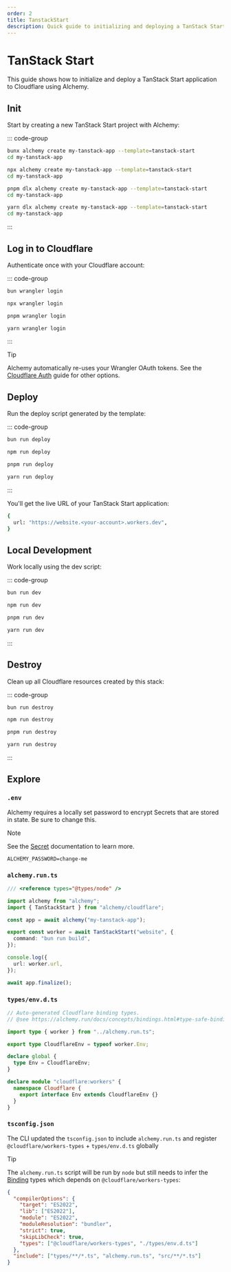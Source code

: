 ```yaml
---
order: 2
title: TanstackStart
description: Quick guide to initializing and deploying a TanStack Start application to Cloudflare Workers using Alchemy.
---
```


# TanStack Start

This guide shows how to initialize and deploy a TanStack Start application to Cloudflare using Alchemy.

## Init

Start by creating a new TanStack Start project with Alchemy:

::: code-group

```sh [bun]
bunx alchemy create my-tanstack-app --template=tanstack-start
cd my-tanstack-app
```

```sh [npm]
npx alchemy create my-tanstack-app --template=tanstack-start
cd my-tanstack-app
```

```sh [pnpm]
pnpm dlx alchemy create my-tanstack-app --template=tanstack-start
cd my-tanstack-app
```

```sh [yarn]
yarn dlx alchemy create my-tanstack-app --template=tanstack-start
cd my-tanstack-app
```

:::

## Log in to Cloudflare

Authenticate once with your Cloudflare account:

::: code-group

```sh [bun]
bun wrangler login
```

```sh [npm]
npx wrangler login
```

```sh [pnpm]
pnpm wrangler login
```

```sh [yarn]
yarn wrangler login
```

:::

> [!TIP]
> Alchemy automatically re-uses your Wrangler OAuth tokens. See the [Cloudflare Auth](../guides/cloudflare-auth.md) guide for other options.

## Deploy

Run the deploy script generated by the template:

::: code-group

```sh [bun]
bun run deploy
```

```sh [npm]
npm run deploy
```

```sh [pnpm]
pnpm run deploy
```

```sh [yarn]
yarn run deploy
```

:::

You'll get the live URL of your TanStack Start application:

```sh
{
  url: "https://website.<your-account>.workers.dev",
}
```

## Local Development

Work locally using the dev script:

::: code-group

```sh [bun]
bun run dev
```

```sh [npm]
npm run dev
```

```sh [pnpm]
pnpm run dev
```

```sh [yarn]
yarn run dev
```

:::

## Destroy

Clean up all Cloudflare resources created by this stack:

::: code-group

```sh [bun]
bun run destroy
```

```sh [npm]
npm run destroy
```

```sh [pnpm]
pnpm run destroy
```

```sh [yarn]
yarn run destroy
```

:::

## Explore

### `.env`

Alchemy requires a locally set password to encrypt Secrets that are stored in state. Be sure to change this.

> [!NOTE]
> See the [Secret](../concepts/secret.md) documentation to learn more.

```
ALCHEMY_PASSWORD=change-me
```

### `alchemy.run.ts`

```typescript
/// <reference types="@types/node" />

import alchemy from "alchemy";
import { TanStackStart } from "alchemy/cloudflare";

const app = await alchemy("my-tanstack-app");

export const worker = await TanStackStart("website", {
  command: "bun run build",
});

console.log({
  url: worker.url,
});

await app.finalize();
```

### `types/env.d.ts`

```typescript
// Auto-generated Cloudflare binding types.
// @see https://alchemy.run/docs/concepts/bindings.html#type-safe-bindings

import type { worker } from "../alchemy.run.ts";

export type CloudflareEnv = typeof worker.Env;

declare global {
  type Env = CloudflareEnv;
}

declare module "cloudflare:workers" {
  namespace Cloudflare {
    export interface Env extends CloudflareEnv {}
  }
}
```

### `tsconfig.json`

The CLI updated the `tsconfig.json` to include `alchemy.run.ts` and register `@cloudflare/workers-types` + `types/env.d.ts` globally

> [!TIP]
> The `alchemy.run.ts` script will be run by `node` but still needs to infer the [Binding](../concepts/bindings.md) types which depends on `@cloudflare/workers-types`:

```json
{
  "compilerOptions": {
    "target": "ES2022",
    "lib": ["ES2022"],
    "module": "ES2022",
    "moduleResolution": "bundler",
    "strict": true,
    "skipLibCheck": true,
    "types": ["@cloudflare/workers-types", "./types/env.d.ts"]
  },
  "include": ["types/**/*.ts", "alchemy.run.ts", "src/**/*.ts"]
}
```
